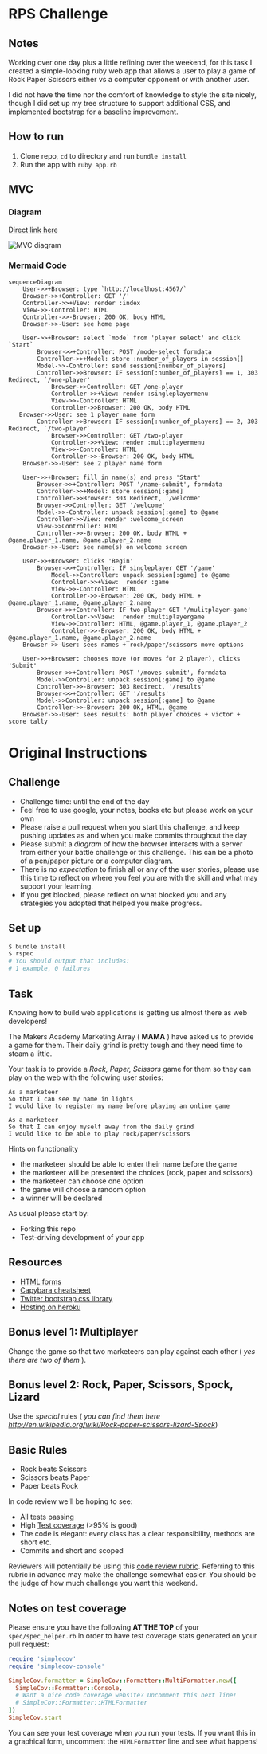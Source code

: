 # RPS Challenge

## Notes

Working over one day plus a little refining over the weekend, for this task I created a simple-looking ruby web app that allows a user to play a game of Rock Paper Scissors either vs a computer opponent or with another user.

I did not have the time nor the comfort of knowledge to style the site nicely, though I did set up my tree structure to support additional CSS, and implemented bootstrap for a baseline improvement.

## How to run

1. Clone repo, `cd` to directory and run `bundle install`
2. Run the app with `ruby app.rb`

## MVC

### Diagram

[Direct link here](https://github.com/Aroax/rps-challenge-apprenticeships/blob/master/docs/RPS_MVC_diagram.jpg)

![MVC diagram](https://github.com/Aroax/rps-challenge-apprenticeships/blob/master/docs/RPS_MVC_diagram.jpg)

### Mermaid Code

```
sequenceDiagram
    User->>+Browser: type `http://localhost:4567/`
    Browser->>+Controller: GET '/'
    Controller->>+View: render :index
    View->>-Controller: HTML
    Controller->>-Browser: 200 OK, body HTML
    Browser->>-User: see home page

    User->>+Browser: select `mode` from 'player select' and click `Start`
        Browser->>+Controller: POST /mode-select formdata
        Controller->>+Model: store :number_of_players in session[]
        Model->>-Controller: send session[:number_of_players]
        Controller->>Browser: IF session[:number_of_players] == 1, 303 Redirect, `/one-player'
            Browser->>Controller: GET /one-player
            Controller->>+View: render :singleplayermenu
            View->>-Controller: HTML
            Controller->>Browser: 200 OK, body HTML
   Browser->>User: see 1 player name form
        Controller->>Browser: IF session[:number_of_players] == 2, 303 Redirect, `/two-player`
            Browser->>Controller: GET /two-player
            Controller->>+View: render :multiplayermenu
            View->>-Controller: HTML
            Controller->>-Browser: 200 OK, body HTML
    Browser->>-User: see 2 player name form

    User->>+Browser: fill in name(s) and press 'Start'
        Browser->>+Controller: POST '/name-submit', formdata
        Controller->>+Model: store session[:game]
        Controller->>Browser: 303 Redirect, '/welcome'
        Browser->>Controller: GET '/welcome'
        Model->>-Controller: unpack session[:game] to @game
        Controller->>View: render :welcome_screen
        View->>Controller: HTML
        Controller->>-Browser: 200 OK, body HTML + @game.player_1.name, @game.player_2.name
    Browser->>-User: see name(s) on welcome screen

    User->>+Browser: clicks 'Begin'
        Browser->>+Controller: IF singleplayer GET '/game'
            Model->>Controller: unpack session[:game] to @game
            Controller->>+View:  render :game
            View->>-Controller: HTML
            Controller->>-Browser: 200 OK, body HTML + @game.player_1.name, @game.player_2.name
        Browser->>+Controller: IF two-player GET '/mulitplayer-game'
            Controller->>View:  render :multiplayergame
            View->>Controller: HTML, @game.player_1, @game.player_2
            Controller->>-Browser: 200 OK, body HTML + @game.player_1.name, @game.player_2.name
    Browser->>-User: sees names + rock/paper/scissors move options

    User->>+Browser: chooses move (or moves for 2 player), clicks 'Submit'
        Browser->>+Controller: POST '/moves-submit', formdata
        Model->>Controller: unpack session[:game] to @game
        Controller->>-Browser: 303 Redirect, '/results'
        Browser->>+Controller: GET '/results'
        Model->>Controller: unpack session[:game] to @game
        Controller->>-Browser: 200 OK, HTML, @game
    Browser->>-User: sees results: both player choices + victor + score tally

```


# Original Instructions

## Challenge

* Challenge time: until the end of the day
* Feel free to use google, your notes, books etc but please work on your own
* Please raise a pull request when you start this challenge, and keep pushing updates as and when you make commits throughout the day
* Please submit a _diagram_ of how the browser interacts with a server from either your battle challenge or this challenge. This can be a photo of a pen/paper picture or a computer diagram.
* There is _no expectation_ to finish all or any of the user stories, please use this time to reflect on where you feel you are with the skill and what may support your learning.
* If you get blocked, please reflect on what blocked you and any strategies you adopted that helped you make progress.

## Set up

```bash
$ bundle install
$ rspec
# You should output that includes:
# 1 example, 0 failures
```

## Task

Knowing how to build web applications is getting us almost there as web developers!

The Makers Academy Marketing Array ( **MAMA** ) have asked us to provide a game for them. Their daily grind is pretty tough and they need time to steam a little.

Your task is to provide a _Rock, Paper, Scissors_ game for them so they can play on the web with the following user stories:

```
As a marketeer
So that I can see my name in lights
I would like to register my name before playing an online game

As a marketeer
So that I can enjoy myself away from the daily grind
I would like to be able to play rock/paper/scissors
```

Hints on functionality

- the marketeer should be able to enter their name before the game
- the marketeer will be presented the choices (rock, paper and scissors)
- the marketeer can choose one option
- the game will choose a random option
- a winner will be declared

As usual please start by:

* Forking this repo
* Test-driving development of your app

## Resources

* [HTML forms](https://www.w3schools.com/html/html_forms.asp)
* [Capybara cheatsheet](https://devhints.io/capybara)
* [Twitter bootstrap css library](https://getbootstrap.com/)
* [Hosting on heroku](https://heroku.com)

## Bonus level 1: Multiplayer

Change the game so that two marketeers can play against each other ( _yes there are two of them_ ).

## Bonus level 2: Rock, Paper, Scissors, Spock, Lizard

Use the _special_ rules ( _you can find them here http://en.wikipedia.org/wiki/Rock-paper-scissors-lizard-Spock_)

## Basic Rules

- Rock beats Scissors
- Scissors beats Paper
- Paper beats Rock

In code review we'll be hoping to see:

* All tests passing
* High [Test coverage](https://github.com/makersacademy/course/blob/master/pills/test_coverage.md) (>95% is good)
* The code is elegant: every class has a clear responsibility, methods are short etc.
* Commits and short and scoped

Reviewers will potentially be using this [code review rubric](docs/review.md).  Referring to this rubric in advance may make the challenge somewhat easier.  You should be the judge of how much challenge you want this weekend.

## Notes on test coverage

Please ensure you have the following **AT THE TOP** of your `spec/spec_helper.rb` in order to have test coverage stats generated on your pull request:

```ruby
require 'simplecov'
require 'simplecov-console'

SimpleCov.formatter = SimpleCov::Formatter::MultiFormatter.new([
  SimpleCov::Formatter::Console,
  # Want a nice code coverage website? Uncomment this next line!
  # SimpleCov::Formatter::HTMLFormatter
])
SimpleCov.start
```

You can see your test coverage when you run your tests. If you want this in a graphical form, uncomment the `HTMLFormatter` line and see what happens!
